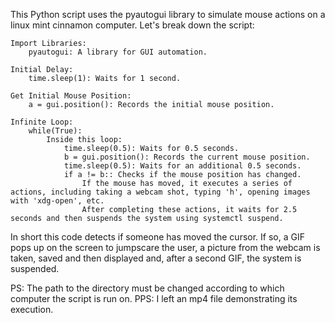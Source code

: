 This Python script uses the pyautogui library to simulate mouse actions on a linux mint cinnamon computer. Let's break down the script:

    Import Libraries:
        pyautogui: A library for GUI automation.

    Initial Delay:
        time.sleep(1): Waits for 1 second.

    Get Initial Mouse Position:
        a = gui.position(): Records the initial mouse position.

    Infinite Loop:
        while(True):
            Inside this loop:
                time.sleep(0.5): Waits for 0.5 seconds.
                b = gui.position(): Records the current mouse position.
                time.sleep(0.5): Waits for an additional 0.5 seconds.
                if a != b:: Checks if the mouse position has changed.
                    If the mouse has moved, it executes a series of actions, including taking a webcam shot, typing 'h', opening images with 'xdg-open', etc.
                    After completing these actions, it waits for 2.5 seconds and then suspends the system using systemctl suspend.

In short this code detects if someone has moved the cursor. If so, a GIF pops up on the screen to jumpscare the user, a picture from the webcam is taken, saved and then displayed and, after a second GIF, the system is suspended.

PS: The path to the directory must be changed according to which computer the script is run on.
PPS: I left an mp4 file demonstrating its execution.
